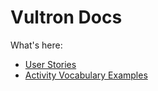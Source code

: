# Vultron Docs

What's here:
- [User Stories](/doc/user_stories/README.md)
- [Activity Vocabulary Examples](/doc/examples/README.md)

